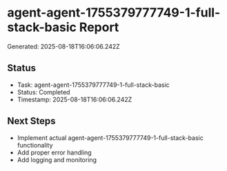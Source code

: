 # agent-agent-1755379777749-1-full-stack-basic Report

Generated: 2025-08-18T16:06:06.242Z

## Status
- Task: agent-agent-1755379777749-1-full-stack-basic
- Status: Completed
- Timestamp: 2025-08-18T16:06:06.242Z

## Next Steps
- Implement actual agent-agent-1755379777749-1-full-stack-basic functionality
- Add proper error handling
- Add logging and monitoring
